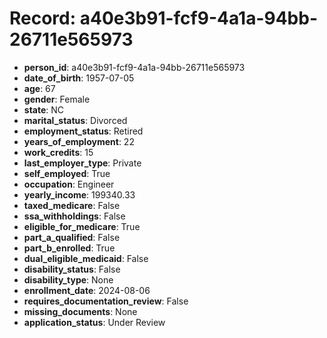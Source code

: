 # Record: a40e3b91-fcf9-4a1a-94bb-26711e565973

- **person_id**: a40e3b91-fcf9-4a1a-94bb-26711e565973
- **date_of_birth**: 1957-07-05
- **age**: 67
- **gender**: Female
- **state**: NC
- **marital_status**: Divorced
- **employment_status**: Retired
- **years_of_employment**: 22
- **work_credits**: 15
- **last_employer_type**: Private
- **self_employed**: True
- **occupation**: Engineer
- **yearly_income**: 199340.33
- **taxed_medicare**: False
- **ssa_withholdings**: False
- **eligible_for_medicare**: True
- **part_a_qualified**: False
- **part_b_enrolled**: True
- **dual_eligible_medicaid**: False
- **disability_status**: False
- **disability_type**: None
- **enrollment_date**: 2024-08-06
- **requires_documentation_review**: False
- **missing_documents**: None
- **application_status**: Under Review
